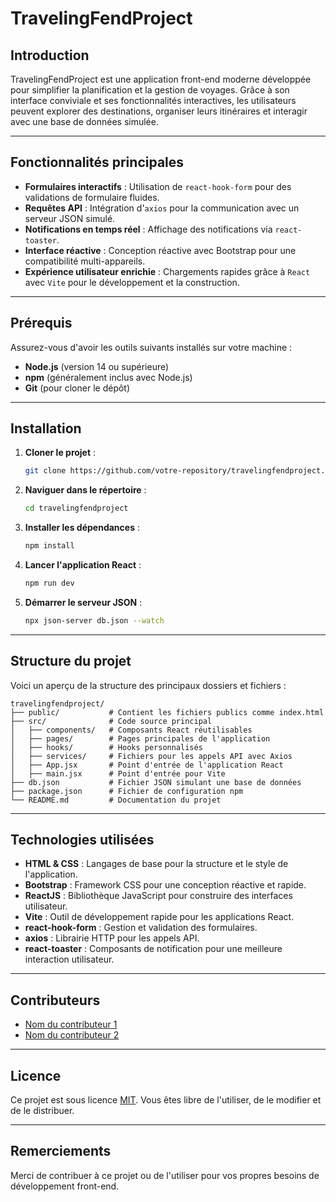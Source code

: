 # TravelingFendProject

## Introduction
TravelingFendProject est une application front-end moderne développée pour simplifier la planification et la gestion de voyages. Grâce à son interface conviviale et ses fonctionnalités interactives, les utilisateurs peuvent explorer des destinations, organiser leurs itinéraires et interagir avec une base de données simulée.

---

## Fonctionnalités principales
- **Formulaires interactifs** : Utilisation de `react-hook-form` pour des validations de formulaire fluides.
- **Requêtes API** : Intégration d'`axios` pour la communication avec un serveur JSON simulé.
- **Notifications en temps réel** : Affichage des notifications via `react-toaster`.
- **Interface réactive** : Conception réactive avec Bootstrap pour une compatibilité multi-appareils.
- **Expérience utilisateur enrichie** : Chargements rapides grâce à `React` avec `Vite` pour le développement et la construction.

---

## Prérequis
Assurez-vous d'avoir les outils suivants installés sur votre machine :

- **Node.js** (version 14 ou supérieure)
- **npm** (généralement inclus avec Node.js)
- **Git** (pour cloner le dépôt)

---

## Installation
1. **Cloner le projet** :
   ```bash
   git clone https://github.com/votre-repository/travelingfendproject.git
   ```

2. **Naviguer dans le répertoire** :
   ```bash
   cd travelingfendproject
   ```

3. **Installer les dépendances** :
   ```bash
   npm install
   ```

4. **Lancer l'application React** :
   ```bash
   npm run dev
   ```

5. **Démarrer le serveur JSON** :
   ```bash
   npx json-server db.json --watch
   ```

---

## Structure du projet
Voici un aperçu de la structure des principaux dossiers et fichiers :

```
travelingfendproject/
├── public/           # Contient les fichiers publics comme index.html
├── src/              # Code source principal
│   ├── components/   # Composants React réutilisables
│   ├── pages/        # Pages principales de l'application
│   ├── hooks/        # Hooks personnalisés 
│   ├── services/     # Fichiers pour les appels API avec Axios
│   ├── App.jsx       # Point d'entrée de l'application React
│   ├── main.jsx      # Point d'entrée pour Vite
├── db.json           # Fichier JSON simulant une base de données
├── package.json      # Fichier de configuration npm
└── README.md         # Documentation du projet
```

---

## Technologies utilisées
- **HTML & CSS** : Langages de base pour la structure et le style de l'application.
- **Bootstrap** : Framework CSS pour une conception réactive et rapide.
- **ReactJS** : Bibliothèque JavaScript pour construire des interfaces utilisateur.
- **Vite** : Outil de développement rapide pour les applications React.
- **react-hook-form** : Gestion et validation des formulaires.
- **axios** : Librairie HTTP pour les appels API.
- **react-toaster** : Composants de notification pour une meilleure interaction utilisateur.

---

## Contributeurs
- [Nom du contributeur 1](https://github.com/nom-contributeur1)
- [Nom du contributeur 2](https://github.com/nom-contributeur2)

---

## Licence
Ce projet est sous licence [MIT](https://opensource.org/licenses/MIT). Vous êtes libre de l'utiliser, de le modifier et de le distribuer.

---

## Remerciements
Merci de contribuer à ce projet ou de l'utiliser pour vos propres besoins de développement front-end.
